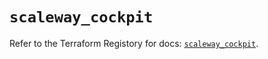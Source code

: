 # `scaleway_cockpit`

Refer to the Terraform Registory for docs: [`scaleway_cockpit`](https://registry.terraform.io/providers/scaleway/scaleway/2.28.0/docs/resources/cockpit).
